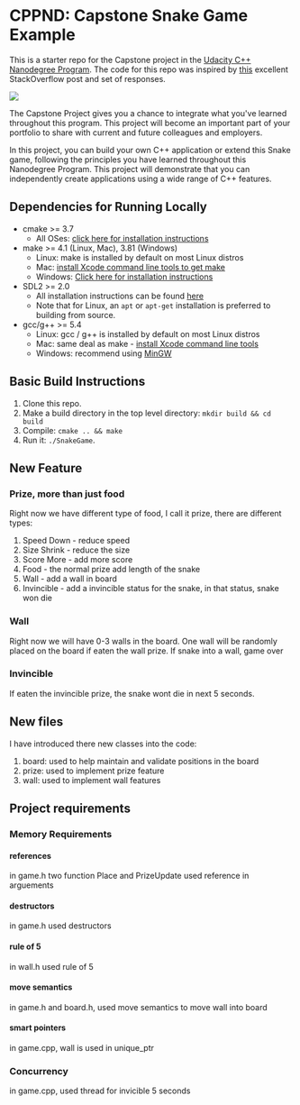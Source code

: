 # CPPND: Capstone Snake Game Example

This is a starter repo for the Capstone project in the [Udacity C++ Nanodegree Program](https://www.udacity.com/course/c-plus-plus-nanodegree--nd213). The code for this repo was inspired by [this](https://codereview.stackexchange.com/questions/212296/snake-game-in-c-with-sdl) excellent StackOverflow post and set of responses.

<img src="snake_game.gif"/>

The Capstone Project gives you a chance to integrate what you've learned throughout this program. This project will become an important part of your portfolio to share with current and future colleagues and employers.

In this project, you can build your own C++ application or extend this Snake game, following the principles you have learned throughout this Nanodegree Program. This project will demonstrate that you can independently create applications using a wide range of C++ features.

## Dependencies for Running Locally
* cmake >= 3.7
  * All OSes: [click here for installation instructions](https://cmake.org/install/)
* make >= 4.1 (Linux, Mac), 3.81 (Windows)
  * Linux: make is installed by default on most Linux distros
  * Mac: [install Xcode command line tools to get make](https://developer.apple.com/xcode/features/)
  * Windows: [Click here for installation instructions](http://gnuwin32.sourceforge.net/packages/make.htm)
* SDL2 >= 2.0
  * All installation instructions can be found [here](https://wiki.libsdl.org/Installation)
  * Note that for Linux, an `apt` or `apt-get` installation is preferred to building from source.
* gcc/g++ >= 5.4
  * Linux: gcc / g++ is installed by default on most Linux distros
  * Mac: same deal as make - [install Xcode command line tools](https://developer.apple.com/xcode/features/)
  * Windows: recommend using [MinGW](http://www.mingw.org/)

## Basic Build Instructions

1. Clone this repo.
2. Make a build directory in the top level directory: `mkdir build && cd build`
3. Compile: `cmake .. && make`
4. Run it: `./SnakeGame`.

## New Feature

### Prize, more than just food
Right now we have different type of food, I call it prize, there are different types:
1. Speed Down - reduce speed
2. Size Shrink - reduce the size
3. Score More - add more score
4. Food - the normal prize add length of the snake
5. Wall - add a wall in board
6. Invincible - add a invincible status for the snake, in that status, snake won die

### Wall
Right now we will have 0-3 walls in the board. One wall will be randomly placed on the board if eaten the wall prize. If snake into a wall, game over

### Invincible
If eaten the invincible prize, the snake wont die in next 5 seconds.

## New files

I have introduced there new classes into the code:
1. board: used to help maintain and validate positions in the board
2. prize: used to implement prize feature
3. wall: used to implement wall features

## Project requirements
### Memory Requirements
#### references
in game.h two function Place and PrizeUpdate used reference in arguements

#### destructors
in game.h used destructors

#### rule of 5
in wall.h used rule of 5

#### move semantics
in game.h and board.h, used move semantics to move wall into board

#### smart pointers
in game.cpp, wall is used in unique_ptr

### Concurrency
in game.cpp, used thread for invicible 5 seconds